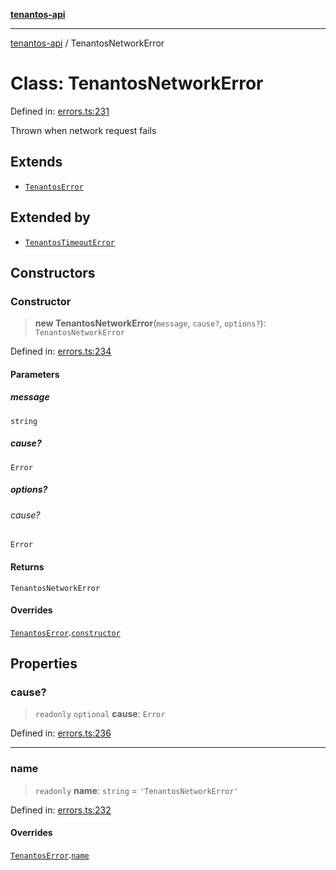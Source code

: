 [**tenantos-api**](../README.md)

***

[tenantos-api](../globals.md) / TenantosNetworkError

# Class: TenantosNetworkError

Defined in: [errors.ts:231](https://github.com/shadmanZero/tenantos-api/blob/fe61944d7cb3ee6cc3061a8309e45287291cb501/src/errors.ts#L231)

Thrown when network request fails

## Extends

- [`TenantosError`](TenantosError.md)

## Extended by

- [`TenantosTimeoutError`](TenantosTimeoutError.md)

## Constructors

### Constructor

> **new TenantosNetworkError**(`message`, `cause?`, `options?`): `TenantosNetworkError`

Defined in: [errors.ts:234](https://github.com/shadmanZero/tenantos-api/blob/fe61944d7cb3ee6cc3061a8309e45287291cb501/src/errors.ts#L234)

#### Parameters

##### message

`string`

##### cause?

`Error`

##### options?

###### cause?

`Error`

#### Returns

`TenantosNetworkError`

#### Overrides

[`TenantosError`](TenantosError.md).[`constructor`](TenantosError.md#constructor)

## Properties

### cause?

> `readonly` `optional` **cause**: `Error`

Defined in: [errors.ts:236](https://github.com/shadmanZero/tenantos-api/blob/fe61944d7cb3ee6cc3061a8309e45287291cb501/src/errors.ts#L236)

***

### name

> `readonly` **name**: `string` = `'TenantosNetworkError'`

Defined in: [errors.ts:232](https://github.com/shadmanZero/tenantos-api/blob/fe61944d7cb3ee6cc3061a8309e45287291cb501/src/errors.ts#L232)

#### Overrides

[`TenantosError`](TenantosError.md).[`name`](TenantosError.md#name)

